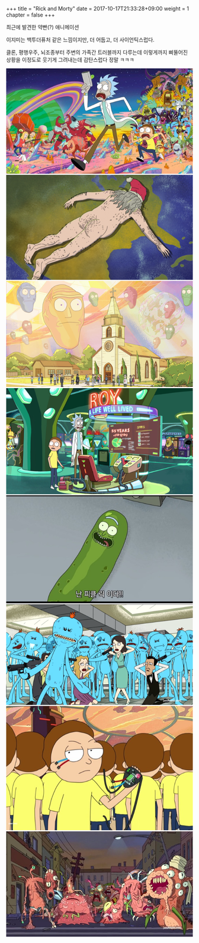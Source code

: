+++
title = "Rick and Morty"
date =  2017-10-17T21:33:28+09:00
weight = 1
chapter = false
+++

최근에 발견한 약빤(?) 애니메이션

이지미는 백투더퓨처 같은 느낌이지만, 더 어둡고, 더 사이언틱스럽다.

클론, 평행우주, 뇌조종부터 주변의 가족간 트러블까지 다루는데 이렇게까지 삐뚤어진 상황을 이정도로 웃기게 그려내는데 감탄스럽다 정말 ㅋㅋㅋ

![rick and morty](/img/rickandmorty/ricknmorty.jpg)
![giant body](/img/rickandmorty/giant_body.png)
![giant head](/img/rickandmorty/giant_head.png)
![roy life game](/img/rickandmorty/roy.png)
![pickle rick](/img/rickandmorty/picklerick.jpg)
![meeseeks](/img/rickandmorty/meeseeks.png)
![evil morty](/img/rickandmorty/evil_morty.jpg)
![cronenbergs](/img/rickandmorty/cronenbergs.jpg)